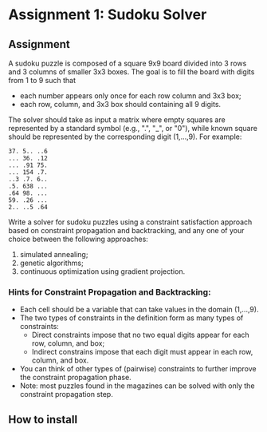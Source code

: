 # Assignment 1: Sudoku Solver

## Assignment

A sudoku puzzle is composed of a square 9x9 board divided into 3 rows and 3 columns of smaller 3x3 boxes. The goal is to fill the board with digits from 1 to 9 such that
- each number appears only once for each row column and 3x3 box;
- each row, column, and 3x3 box should containing all 9 digits.

The solver should take as input a matrix where empty squares are represented by a standard symbol (e.g., ".", "_", or "0"), while known square should be represented by the corresponding digit (1,...,9). For example:

```
37. 5.. ..6  
... 36. .12  
... .91 75.  
... 154 .7.  
..3 .7. 6..  
.5. 638 ...  
.64 98. ...  
59. .26 ...  
2.. ..5 .64
```

Write a solver for sudoku puzzles using a constraint satisfaction approach based on constraint propagation and backtracking, and any one of your choice between the following approaches:
1. simulated annealing;
2. genetic algorithms;
3. continuous optimization using gradient projection.


### Hints for Constraint Propagation and Backtracking:

- Each cell should be a variable that can take values in the domain (1,...,9).
- The two types of constraints in the definition form as many types of constraints:
  - Direct constraints impose that no two equal digits appear for each row, column, and box;
  - Indirect constrains impose that each digit must appear in each row, column, and box.
- You can think of other types of (pairwise) constraints to further improve the constraint propagation phase.
- Note: most puzzles found in the magazines can be solved with only the constraint propagation step.


## How to install

